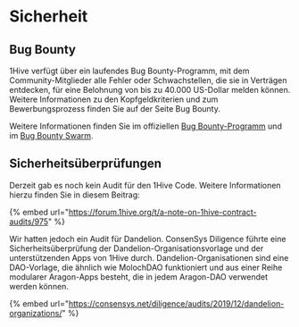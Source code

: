 # Sicherheit

## Bug Bounty

1Hive verfügt über ein laufendes Bug Bounty-Programm, mit dem Community-Mitglieder alle Fehler oder Schwachstellen, die sie in Verträgen entdecken, für eine Belohnung von bis zu 40.000 US-Dollar melden können. Weitere Informationen zu den Kopfgeldkriterien und zum Bewerbungsprozess finden Sie auf der Seite Bug Bounty.  
  
Weitere Informationen finden Sie im offiziellen [Bug Bounty-Programm](bug-bounty.md) und im [Bug Bounty Swarm](../swarms/bug-bounty.md).

## Sicherheitsüberprüfungen

Derzeit gab es noch kein Audit für den 1Hive Code. Weitere Informationen hierzu finden Sie in diesem Beitrag:

{% embed url="https://forum.1hive.org/t/a-note-on-1hive-contract-audits/975" %}

Wir hatten jedoch ein Audit für Dandelion. ConsenSys Diligence führte eine Sicherheitsüberprüfung der Dandelion-Organisationsvorlage und der unterstützenden Apps von 1Hive durch. Dandelion-Organisationen sind eine DAO-Vorlage, die ähnlich wie MolochDAO funktioniert und aus einer Reihe modularer Aragon-Apps besteht, die in jedem Aragon-DAO verwendet werden können.

{% embed url="https://consensys.net/diligence/audits/2019/12/dandelion-organizations/" %}


